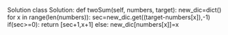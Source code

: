 Solution
class Solution:
    def twoSum(self, numbers, target):
        new_dic=dict()
        for x in range(len(numbers)):
            sec=new_dic.get((target-numbers[x]),-1)
            if(sec>=0):
                return [sec+1,x+1]
            else:
                new_dic[numbers[x]]=x

